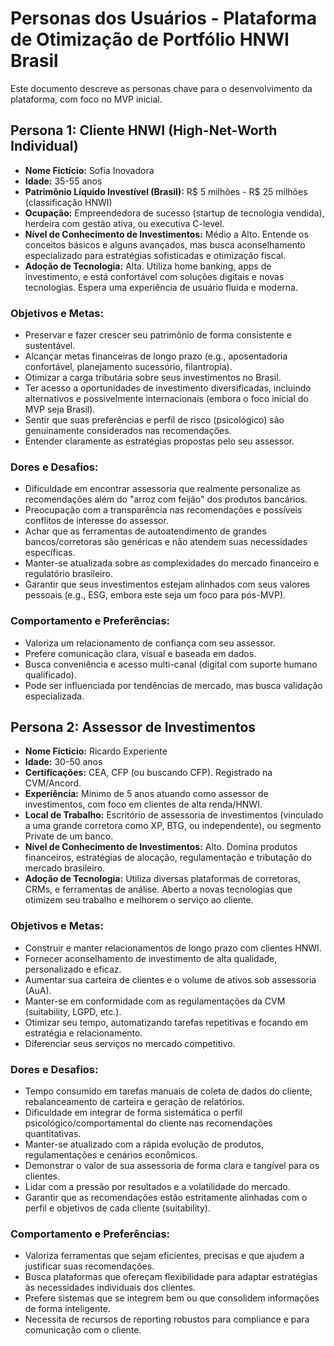 # Personas dos Usuários - Plataforma de Otimização de Portfólio HNWI Brasil

Este documento descreve as personas chave para o desenvolvimento da plataforma, com foco no MVP inicial.

## Persona 1: Cliente HNWI (High-Net-Worth Individual)

*   **Nome Fictício:** Sofia Inovadora
*   **Idade:** 35-55 anos
*   **Patrimônio Líquido Investível (Brasil):** R$ 5 milhões - R$ 25 milhões (classificação HNWI)
*   **Ocupação:** Empreendedora de sucesso (startup de tecnologia vendida), herdeira com gestão ativa, ou executiva C-level.
*   **Nível de Conhecimento de Investimentos:** Médio a Alto. Entende os conceitos básicos e alguns avançados, mas busca aconselhamento especializado para estratégias sofisticadas e otimização fiscal.
*   **Adoção de Tecnologia:** Alta. Utiliza home banking, apps de investimento, e está confortável com soluções digitais e novas tecnologias. Espera uma experiência de usuário fluida e moderna.

### Objetivos e Metas:
*   Preservar e fazer crescer seu patrimônio de forma consistente e sustentável.
*   Alcançar metas financeiras de longo prazo (e.g., aposentadoria confortável, planejamento sucessório, filantropia).
*   Otimizar a carga tributária sobre seus investimentos no Brasil.
*   Ter acesso a oportunidades de investimento diversificadas, incluindo alternativos e possivelmente internacionais (embora o foco inicial do MVP seja Brasil).
*   Sentir que suas preferências e perfil de risco (psicológico) são genuinamente considerados nas recomendações.
*   Entender claramente as estratégias propostas pelo seu assessor.

### Dores e Desafios:
*   Dificuldade em encontrar assessoria que realmente personalize as recomendações além do "arroz com feijão" dos produtos bancários.
*   Preocupação com a transparência nas recomendações e possíveis conflitos de interesse do assessor.
*   Achar que as ferramentas de autoatendimento de grandes bancos/corretoras são genéricas e não atendem suas necessidades específicas.
*   Manter-se atualizada sobre as complexidades do mercado financeiro e regulatório brasileiro.
*   Garantir que seus investimentos estejam alinhados com seus valores pessoais (e.g., ESG, embora este seja um foco para pós-MVP).

### Comportamento e Preferências:
*   Valoriza um relacionamento de confiança com seu assessor.
*   Prefere comunicação clara, visual e baseada em dados.
*   Busca conveniência e acesso multi-canal (digital com suporte humano qualificado).
*   Pode ser influenciada por tendências de mercado, mas busca validação especializada.

## Persona 2: Assessor de Investimentos

*   **Nome Fictício:** Ricardo Experiente
*   **Idade:** 30-50 anos
*   **Certificações:** CEA, CFP (ou buscando CFP). Registrado na CVM/Ancord.
*   **Experiência:** Mínimo de 5 anos atuando como assessor de investimentos, com foco em clientes de alta renda/HNWI.
*   **Local de Trabalho:** Escritório de assessoria de investimentos (vinculado a uma grande corretora como XP, BTG, ou independente), ou segmento Private de um banco.
*   **Nível de Conhecimento de Investimentos:** Alto. Domina produtos financeiros, estratégias de alocação, regulamentação e tributação do mercado brasileiro.
*   **Adoção de Tecnologia:** Utiliza diversas plataformas de corretoras, CRMs, e ferramentas de análise. Aberto a novas tecnologias que otimizem seu trabalho e melhorem o serviço ao cliente.

### Objetivos e Metas:
*   Construir e manter relacionamentos de longo prazo com clientes HNWI.
*   Fornecer aconselhamento de investimento de alta qualidade, personalizado e eficaz.
*   Aumentar sua carteira de clientes e o volume de ativos sob assessoria (AuA).
*   Manter-se em conformidade com as regulamentações da CVM (suitability, LGPD, etc.).
*   Otimizar seu tempo, automatizando tarefas repetitivas e focando em estratégia e relacionamento.
*   Diferenciar seus serviços no mercado competitivo.

### Dores e Desafios:
*   Tempo consumido em tarefas manuais de coleta de dados do cliente, rebalanceamento de carteira e geração de relatórios.
*   Dificuldade em integrar de forma sistemática o perfil psicológico/comportamental do cliente nas recomendações quantitativas.
*   Manter-se atualizado com a rápida evolução de produtos, regulamentações e cenários econômicos.
*   Demonstrar o valor de sua assessoria de forma clara e tangível para os clientes.
*   Lidar com a pressão por resultados e a volatilidade do mercado.
*   Garantir que as recomendações estão estritamente alinhadas com o perfil e objetivos de cada cliente (suitability).

### Comportamento e Preferências:
*   Valoriza ferramentas que sejam eficientes, precisas e que ajudem a justificar suas recomendações.
*   Busca plataformas que ofereçam flexibilidade para adaptar estratégias às necessidades individuais dos clientes.
*   Prefere sistemas que se integrem bem ou que consolidem informações de forma inteligente.
*   Necessita de recursos de reporting robustos para compliance e para comunicação com o cliente. 